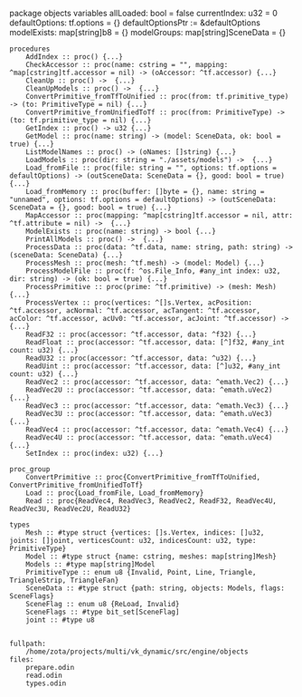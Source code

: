 package objects
	variables
		allLoaded: bool = false
		currentIndex: u32 = 0
		defaultOptions: tf.options = {}
		defaultOptionsPtr := &defaultOptions
		modelExists: map[string]b8 = {}
		modelGroups: map[string]SceneData = {}

	procedures
		AddIndex :: proc() {...}
		CheckAccessor :: proc(name: cstring = "", mapping: ^map[cstring]tf.accessor = nil) -> (oAccessor: ^tf.accessor) {...}
		CleanUp :: proc() ->  {...}
		CleanUpModels :: proc() ->  {...}
		ConvertPrimitive_fromTfToUnified :: proc(from: tf.primitive_type) -> (to: PrimitiveType = nil) {...}
		ConvertPrimitive_fromUnifiedToTf :: proc(from: PrimitiveType) -> (to: tf.primitive_type = nil) {...}
		GetIndex :: proc() -> u32 {...}
		GetModel :: proc(name: string) -> (model: SceneData, ok: bool = true) {...}
		ListModelNames :: proc() -> (oNames: []string) {...}
		LoadModels :: proc(dir: string = "./assets/models") ->  {...}
		Load_fromFile :: proc(file: string = "", options: tf.options = defaultOptions) -> (outSceneData: SceneData = {}, good: bool = true) {...}
		Load_fromMemory :: proc(buffer: []byte = {}, name: string = "unnamed", options: tf.options = defaultOptions) -> (outSceneData: SceneData = {}, good: bool = true) {...}
		MapAccessor :: proc(mapping: ^map[cstring]tf.accessor = nil, attr: ^tf.attribute = nil) ->  {...}
		ModelExists :: proc(name: string) -> bool {...}
		PrintAllModels :: proc() ->  {...}
		ProcessData :: proc(data: ^tf.data, name: string, path: string) -> (sceneData: SceneData) {...}
		ProcessMesh :: proc(mesh: ^tf.mesh) -> (model: Model) {...}
		ProcessModelFile :: proc(f: ^os.File_Info, #any_int index: u32, dir: string) -> (ok: bool = true) {...}
		ProcessPrimitive :: proc(prime: ^tf.primitive) -> (mesh: Mesh) {...}
		ProcessVertex :: proc(vertices: ^[]s.Vertex, acPosition: ^tf.accessor, acNormal: ^tf.accessor, acTangent: ^tf.accessor, acColor: ^tf.accessor, acUv0: ^tf.accessor, acJoint: ^tf.accessor) ->  {...}
		ReadF32 :: proc(accessor: ^tf.accessor, data: ^f32) {...}
		ReadFloat :: proc(accessor: ^tf.accessor, data: [^]f32, #any_int count: u32) {...}
		ReadU32 :: proc(accessor: ^tf.accessor, data: ^u32) {...}
		ReadUint :: proc(accessor: ^tf.accessor, data: [^]u32, #any_int count: u32) {...}
		ReadVec2 :: proc(accessor: ^tf.accessor, data: ^emath.Vec2) {...}
		ReadVec2U :: proc(accessor: ^tf.accessor, data: ^emath.uVec2) {...}
		ReadVec3 :: proc(accessor: ^tf.accessor, data: ^emath.Vec3) {...}
		ReadVec3U :: proc(accessor: ^tf.accessor, data: ^emath.uVec3) {...}
		ReadVec4 :: proc(accessor: ^tf.accessor, data: ^emath.Vec4) {...}
		ReadVec4U :: proc(accessor: ^tf.accessor, data: ^emath.uVec4) {...}
		SetIndex :: proc(index: u32) {...}

	proc_group
		ConvertPrimitive :: proc{ConvertPrimitive_fromTfToUnified, ConvertPrimitive_fromUnifiedToTf}
		Load :: proc{Load_fromFile, Load_fromMemory}
		Read :: proc{ReadVec4, ReadVec3, ReadVec2, ReadF32, ReadVec4U, ReadVec3U, ReadVec2U, ReadU32}

	types
		Mesh :: #type struct {vertices: []s.Vertex, indices: []u32, joints: []joint, verticesCount: u32, indicesCount: u32, type: PrimitiveType}
		Model :: #type struct {name: cstring, meshes: map[string]Mesh}
		Models :: #type map[string]Model
		PrimitiveType :: enum u8 {Invalid, Point, Line, Triangle, TriangleStrip, TriangleFan}
		SceneData :: #type struct {path: string, objects: Models, flags: SceneFlags}
		SceneFlag :: enum u8 {ReLoad, Invalid}
		SceneFlags :: #type bit_set[SceneFlag]
		joint :: #type u8


	fullpath:
		/home/zota/projects/multi/vk_dynamic/src/engine/objects
	files:
		prepare.odin
		read.odin
		types.odin
